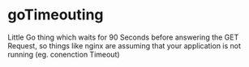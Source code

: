 # goTimeouting
Little Go thing which waits for 90 Seconds before answering the GET Request, so things like nginx are assuming that your application is not running (eg. conenction Timeout)

